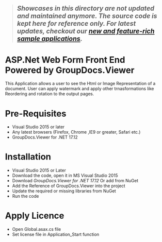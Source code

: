 > ## *Showcases in this directory are not updated and maintained anymore. The source code is kept here for reference only. For latest updates, checkout our [new and feature-rich sample applications](https://github.com/groupdocs-viewer).*

# ASP.Net Web Form Front End Powered by GroupDocs.Viewer

This Application allows a user to see the Html or Image Representation of a document. User can apply watermark and apply other trnasformations like Reordering and rotation to the output pages.

# Pre-Requisites

* Visual Studio 2015 or later
* Any latest browsers (Firefox, Chrome ,IE9 or greater, Safari etc.)
* GroupDocs.Viewer for .NET 17.12


# Installation

* Visual Studio 2015 or Later
* Download the code, open it in MS Visual Studio 2015 
* Download *GroupDocs.Viewer for .NET 17.12* Or add from NuGet
* Add the Reference of GroupDocs.Viewer into the project
* Update the required or missing libraries from NuGet
* Run the code

# Apply Licence

* Open Global.asax.cs file
* Set license file in Application_Start function
